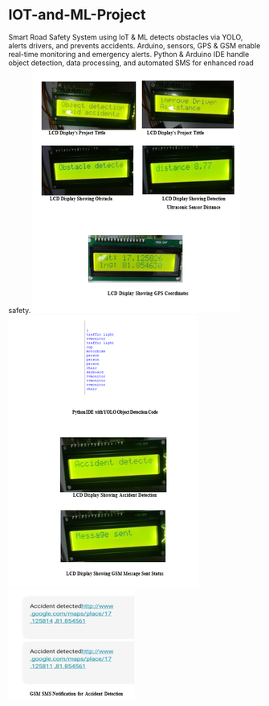 # IOT-and-ML-Project
Smart Road Safety System using IoT &amp; ML detects obstacles via YOLO, alerts drivers, and prevents accidents. Arduino, sensors, GPS &amp; GSM enable real-time monitoring and emergency alerts. Python &amp; Arduino IDE handle object detection, data processing, and automated SMS for enhanced road safety.
 ![Image Alt](https://github.com/lokeshnamala/IOT-and-ML-Project/blob/dce283ea4c023b19751f1bedbe7593a8f19078be/lcd.png)
 ![Image Alt](https://github.com/lokeshnamala/IOT-and-ML-Project/blob/618cc9776e123308682962df54843efadc9956ee/lcdandcode.png)
 ![Image Alt](https://github.com/lokeshnamala/IOT-and-ML-Project/blob/2cf1165dec7cbece52b6061321b54e7bf078c27f/accidentdetected.png)
